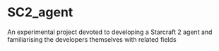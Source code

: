 # SC2_agent
An experimental project devoted to developing a Starcraft 2 agent and familiarising the developers themselves with related fields
